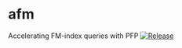 # afm
Accelerating FM-index queries with PFP
[![Release](https://img.shields.io/github/release/marco-oliva/afm.svg)](https://github.com/marco-oliva/afm/releases)
